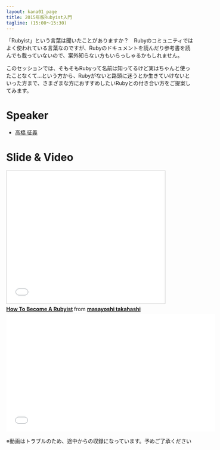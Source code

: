 ```yaml
---
layout: kana01_page
title: 2015年版Rubyist入門
tagline: (15:00〜15:30)
---
```


「Rubyist」という言葉は聞いたことがありますか？　Rubyのコミュニティではよく使われている言葉なのですが、Rubyのドキュメントを読んだり参考書を読んでも載っていないので、案外知らない方もいらっしゃるかもしれません。

このセッションでは、そもそもRubyって名前は知ってるけど実はちゃんと使ったことなくて…という方から、Rubyがないと路頭に迷うとか生きていけないといった方まで、さまざまな方におすすめしたいRubyとの付き合い方をご提案してみます。

# Speaker
- [高橋 征義](/profiles.html#takahashim)

# Slide & Video

<iframe src="//www.slideshare.net/slideshow/embed_code/43607376" width="425" height="355" frameborder="0" marginwidth="0" marginheight="0" scrolling="no" style="border:1px solid #CCC; border-width:1px; margin-bottom:5px; max-width: 100%;" allowfullscreen> </iframe> <div style="margin-bottom:5px"> <strong> <a href="//www.slideshare.net/takahashim/how-to-become-a-rubyist" title="How To Become A Rubyist" target="_blank">How To Become A Rubyist</a> </strong> from <strong><a href="//www.slideshare.net/takahashim" target="_blank">masayoshi takahashi</a></strong> </div>

<iframe width="560" height="315" src="//www.youtube.com/embed/Tad-tYRQlow?list=PLFhrObr2eydttZ1vfU1IrkSJZIhYcJ6TA" frameborder="0" allowfullscreen></iframe>

※動画はトラブルのため、途中からの収録になっています。予めご了承ください
